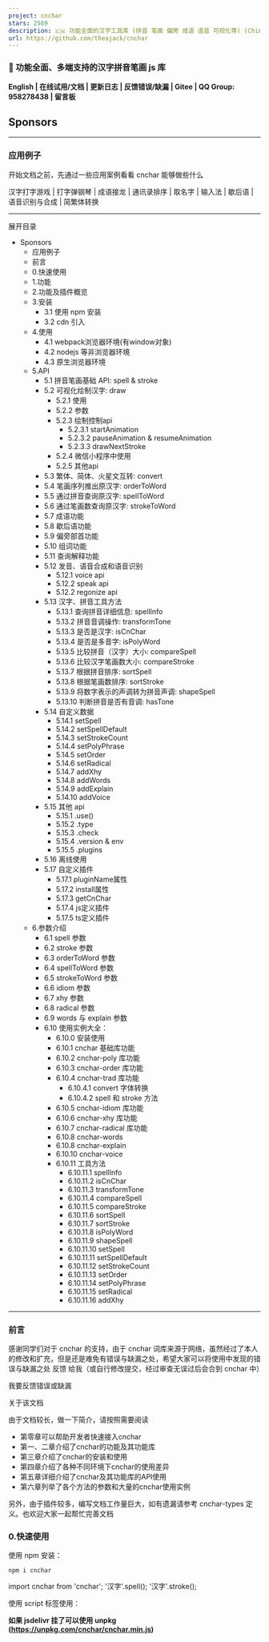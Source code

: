 ```yaml
---
project: cnchar
stars: 2569
description: 🇨🇳 功能全面的汉字工具库 (拼音 笔画 偏旁 成语 语音 可视化等) (Chinese character util)
url: https://github.com/theajack/cnchar
---
```


### 🚀 功能全面、多端支持的汉字拼音笔画 js 库

**English | 在线试用/文档 | 更新日志 | 反馈错误/缺漏 | Gitee | QQ Group: 958278438 | 留言板**

Sponsors
--------

* * *

### 应用例子

开始文档之前，先通过一些应用案例看看 cnchar 能够做些什么

汉字打字游戏 | 打字弹钢琴 | 成语接龙 | 通讯录排序 | 取名字 | 输入法 | 歇后语 | 语音识别与合成 | 简繁体转换

* * *

展开目录

-   Sponsors
    -   应用例子
    -   前言
    -   0.快速使用
    -   1.功能
    -   2.功能及插件概览
    -   3.安装
        -   3.1 使用 npm 安装
        -   3.2 cdn 引入
    -   4.使用
        -   4.1 webpack浏览器环境(有window对象)
        -   4.2 nodejs 等非浏览器环境
        -   4.3 原生浏览器环境
    -   5.API
        -   5.1 拼音笔画基础 API: spell & stroke
        -   5.2 可视化绘制汉字: draw
            -   5.2.1 使用
            -   5.2.2 参数
            -   5.2.3 绘制控制api
                -   5.2.3.1 startAnimation
                -   5.2.3.2 pauseAnimation & resumeAnimation
                -   5.2.3.3 drawNextStroke
            -   5.2.4 微信小程序中使用
            -   5.2.5 其他api
        -   5.3 繁体、简体、火星文互转: convert
        -   5.4 笔画序列推出原汉字: orderToWord
        -   5.5 通过拼音查询原汉字: spellToWord
        -   5.6 通过笔画数查询原汉字: strokeToWord
        -   5.7 成语功能
        -   5.8 歇后语功能
        -   5.9 偏旁部首功能
        -   5.10 组词功能
        -   5.11 查询解释功能
        -   5.12 发音、语音合成和语音识别
            -   5.12.1 voice api
            -   5.12.2 speak api
            -   5.12.2 regonize api
        -   5.13 汉字、拼音工具方法
            -   5.13.1 查询拼音详细信息: spellInfo
            -   5.13.2 拼音音调操作: transformTone
            -   5.13.3 是否是汉字: isCnChar
            -   5.13.4 是否是多音字: isPolyWord
            -   5.13.5 比较拼音（汉字）大小: compareSpell
            -   5.13.6 比较汉字笔画数大小: compareStroke
            -   5.13.7 根据拼音排序: sortSpell
            -   5.13.8 根据笔画数排序: sortStroke
            -   5.13.9 将数字表示的声调转为拼音声调: shapeSpell
            -   5.13.10 判断拼音是否有音调: hasTone
        -   5.14 自定义数据
            -   5.14.1 setSpell
            -   5.14.2 setSpellDefault
            -   5.14.3 setStrokeCount
            -   5.14.4 setPolyPhrase
            -   5.14.5 setOrder
            -   5.14.6 setRadical
            -   5.14.7 addXhy
            -   5.14.8 addWords
            -   5.14.9 addExplain
            -   5.14.10 addVoice
        -   5.15 其他 api
            -   5.15.1 .use()
            -   5.15.2 .type
            -   5.15.3 .check
            -   5.15.4 .version & env
            -   5.15.5 .plugins
        -   5.16 离线使用
        -   5.17 自定义插件
            -   5.17.1 pluginName属性
            -   5.17.2 install属性
            -   5.17.3 getCnChar
            -   5.17.4 js定义插件
            -   5.17.5 ts定义插件
    -   6.参数介绍
        -   6.1 spell 参数
        -   6.2 stroke 参数
        -   6.3 orderToWord 参数
        -   6.4 spellToWord 参数
        -   6.5 strokeToWord 参数
        -   6.6 idiom 参数
        -   6.7 xhy 参数
        -   6.8 radical 参数
        -   6.9 words 与 explain 参数
        -   6.10 使用实例大全：
            -   6.10.0 安装使用
            -   6.10.1 cnchar 基础库功能
            -   6.10.2 cnchar-poly 库功能
            -   6.10.3 cnchar-order 库功能
            -   6.10.4 cnchar-trad 库功能
                -   6.10.4.1 convert 字体转换
                -   6.10.4.2 spell 和 stroke 方法
            -   6.10.5 cnchar-idiom 库功能
            -   6.10.6 cnchar-xhy 库功能
            -   6.10.7 cnchar-radical 库功能
            -   6.10.8 cnchar-words
            -   6.10.8 cnchar-explain
            -   6.10.10 cnchar-voice
            -   6.10.11 工具方法
                -   6.10.11.1 spellInfo
                -   6.10.11.2 isCnChar
                -   6.10.11.3 transformTone
                -   6.10.11.4 compareSpell
                -   6.10.11.5 compareStroke
                -   6.10.11.6 sortSpell
                -   6.10.11.7 sortStroke
                -   6.10.11.8 isPolyWord
                -   6.10.11.9 shapeSpell
                -   6.10.11.10 setSpell
                -   6.10.11.11 setSpellDefault
                -   6.10.11.12 setStrokeCount
                -   6.10.11.13 setOrder
                -   6.10.11.14 setPolyPhrase
                -   6.10.11.15 setRadical
                -   6.10.11.16 addXhy

* * *

### 前言

感谢同学们对于 cnchar 的支持，由于 cnchar 词库来源于网络，虽然经过了本人的修改和扩充，但是还是难免有错误与缺漏之处，希望大家可以将使用中发现的错误与缺漏之处 反馈 给我（或自行修改提交，经过审查无误过后会合到 cnchar 中）

我要反馈错误或缺漏

关于该文档

由于文档较长，做一下简介，请按照需要阅读

-   第零章可以帮助开发者快速接入cnchar
-   第一、二章介绍了cnchar的功能及其功能库
-   第三章介绍了cnchar的安装和使用
-   第四章介绍了各种不同环境下cnchar的使用差异
-   第五章详细介绍了cnchar及其功能库的API使用
-   第六章列举了各个方法的参数和大量的cnchar使用实例

另外，由于插件较多，编写文档工作量巨大，如有遗漏请参考 cnchar-types 定义。也欢迎大家一起帮忙完善文档

### 0.快速使用

使用 npm 安装：

```
npm i cnchar
```

import cnchar from 'cnchar';
'汉字'.spell();
'汉字'.stroke();

使用 script 标签使用：

**如果 jsdelivr 挂了可以使用 unpkg (https://unpkg.com/cnchar/cnchar.min.js)**

<script src\="https://fastly.jsdelivr.net/npm/cnchar/cnchar.min.js"\></script\>
<script\>
    '汉字'.spell();
    '汉字'.stroke();
</script\>

更多详细使用示例 | 参数详细介绍

### 1.功能

1.  获取 **汉字拼音** ，支持首字母、大小写、数组分割、备选 **多音字** 等功能
2.  支持 **多音词**、**拼音音调**
3.  获取汉字 **笔画数** 、**笔画顺序** 、笔画详细名称
4.  支持可视化 **绘制汉字笔画** 、多种绘制模式可选
5.  支持 **语音合成** 和 **语音识别**
6.  支持 **汉字组词** 和 **汉字解释**
7.  支持 **简体字** 、 **繁体字** 、 **火星文** 互转
8.  支持 **查找** 某拼音的所有 **汉字** ，繁体字，多音字
9.  支持 **查找** 指定笔画数的所有 **汉字** ，繁体字
10.  支持 **根据笔画顺序查询** 汉字
11.  支持 **查询拼音的信息**，包含声母、韵母、音调、音调位置的等
12.  支持 **繁体字** 拼音、笔画数及以上所有功能，实现和简体字一样的功能
13.  支持 **成语** 查询功能，可以按照汉字、拼音（声调）、笔画数查询成语
14.  支持 **歇后语** 查询功能，支持模糊查询
15.  支持 **偏旁部首** 查询功能
16.  支持 **随机生成** 拼音、汉字、词语、成语、歇后语、中文名字
17.  支持 **汉字编码查询** 、 **汉字信息查询**
18.  支持 **拼音输入法**、**五笔输入法**、支持联想输入
19.  支持 **自定义插件**，独立简单的接入方式，完整使用cnchar所有功能
20.  支持 **自定义** 拼音笔画等数据，使用更灵活
21.  对于部分大词典，支持 **离线使用**、**自定义部署**
22.  提供汉字工具方法，方便开发者更便捷高效地 **操作拼音和汉字**
23.  **体积小**，min 版本仅 75 kb，zip 版本 50 kb (含有大量汉字拼音字典)
24.  **多端可用**，可用于 **浏览器、nodejs、小程序/小游戏、ReactNative/Weex/Uniapp/Electron、webpack**...，支持所有 js 能运行的环境
25.  **typescript**，主库及所有插件库均使用typescript开发
26.  丰富的配置，按功能拆分成插件，按需取用
27.  支持 **IE9**及以上版本

### 2.功能及插件概览

考虑到不同的需求，cnchar 的功能被拆分到以下多个插件库中，方便开发者按需取用：

名称

描述

功能

支持版本

node支持

小程序

cnchar

主 js 库，其他三个库依赖于这个库

含有简体字拼音、多音字、音调、笔画数等功能

\--

是

是

cnchar-poly

多音词库

含有识别多音词功能

\--

是

是

cnchar-order

笔画顺序库

含有识别笔画顺序、笔画名称、笔画形状等功能

\--

是

是

cnchar-trad

繁体字库

支持繁体、火星、简体互转，支持繁体拼音笔画多音字全功能

\--

是

是

cnchar-draw

绘制笔画库

支持可视化绘制汉字，该库可脱离cnchar使用，该库仅在浏览器环境下可用

2.1+

否

部分

cnchar-idiom

成语库

支持成语查询等功能

2.2+

是

是

cnchar-xhy

歇后语库

支持歇后语查询等功能

2.2+

是

是

cnchar-radical

偏旁部首库

支持查询汉字偏旁部首

2.2.5+

是

是

cnchar-words

汉字组词库

支持根据单个或多个汉字查询词组

3.1.0+

是

是

cnchar-explain

汉字解释库

支持查询汉字含义

3.1.0+

是

是

cnchar-voice

语音识别和语音合成

支持对中文进行发音与合成

3.1.0+

否

部分

cnchar-data

离线词典库

用以支持部分插件库的离线使用及自定义部署

3.1.0+

是

是

cnchar-random

随机库

随机生成拼音、汉字、词语、成语、歇后语

3.2.0+

是

是

cnchar-input

输入法支持

支持拼音和五笔输入法结果

3.2.0+

是

是

cnchar-code

汉字编码库

汉字编码查询

3.2.0+

是

是

cnchar-info

汉字信息查询

用于查询汉字信息

3.2.0+

是

是

cnchar-name

中文名信息

用于随机生成名字等功能

3.2.0+

是

是

以下插件库文档不在本readme中维护，请参考以下地址 或前往 在线文档：

1.  cnchar-random
2.  cnchar-input
3.  cnchar-code
4.  cnchar-info
5.  cnchar-name

### 3.安装

#### 3.1 使用 npm 安装

安装基础库：

```
npm i cnchar
```

安装附加功能库：

```
npm i cnchar-poly cnchar-order cnchar-trad cnchar-draw cnchar-idiom cnchar-xhy cnchar-radical cnchar-words cnchar-explain cnchar-voice cnchar-random cnchar-code cnchar-input cnchar-info cnchar-name
```

当然您也可以按需安装其中的几个，插件库也都可以脱离cnchar独立安装使用，不过部分仓库功能强依赖于cnchar， 如 cnchar-poly cnchar-order cnchar-trad

或者您可以通过安装`cnchar-all`来使用完整功能，这个库引用了上面的所有插件库

```
npm i cnchar-all
```

#### 3.2 cdn 引入

**如果 jsdelivr 挂了可以使用 unpkg (https://unpkg.com/cnchar/cnchar.min.js)**

<script src\="https://fastly.jsdelivr.net/npm/cnchar/cnchar.min.js"\></script\>
<script src\="https://fastly.jsdelivr.net/npm/cnchar-poly/cnchar.poly.min.js"\></script\>
<script src\="https://fastly.jsdelivr.net/npm/cnchar-order/cnchar.order.min.js"\></script\>
<script src\="https://fastly.jsdelivr.net/npm/cnchar-trad/cnchar.trad.min.js"\></script\>
<script src\="https://fastly.jsdelivr.net/npm/cnchar-draw/cnchar.draw.min.js"\></script\>
<script src\="https://fastly.jsdelivr.net/npm/cnchar-idiom/cnchar.idiom.min.js"\></script\>
<script src\="https://fastly.jsdelivr.net/npm/cnchar-xhy/cnchar.xhy.min.js"\></script\>
<script src\="https://fastly.jsdelivr.net/npm/cnchar-radical/cnchar.radical.min.js"\></script\>
<script src\="https://fastly.jsdelivr.net/npm/cnchar-words/cnchar.words.min.js"\></script\>
<script src\="https://fastly.jsdelivr.net/npm/cnchar-explain/cnchar.explain.min.js"\></script\>
<script src\="https://fastly.jsdelivr.net/npm/cnchar-voice/cnchar.voice.min.js"\></script\>
<script src\="https://fastly.jsdelivr.net/npm/cnchar-random/cnchar.random.min.js"\></script\>
<script src\="https://fastly.jsdelivr.net/npm/cnchar-code/cnchar.code.min.js"\></script\>
<script src\="https://fastly.jsdelivr.net/npm/cnchar-input/cnchar.input.min.js"\></script\>
<script src\="https://fastly.jsdelivr.net/npm/cnchar-info/cnchar.info.min.js"\></script\>
<script src\="https://fastly.jsdelivr.net/npm/cnchar-name/cnchar.name.min.js"\></script\>

或使用以下cdn，包含了以上所有插件库

<script src\="https://fastly.jsdelivr.net/npm/cnchar-all/cnchar.all.min.js"\></script\>

### 4.使用

#### 4.1 webpack浏览器环境(有window对象)

npm 安装好几个库之后：

// 请保证最先引入 cnchar 基础库，其他几个库顺序无所谓
import cnchar from 'cnchar';
import 'cnchar-poly';
// ... 其他插件请参考第二章 2. 功能及插件概览
// 插件请按需取用

console.log('汉字'.spell()); // prototype 方式调用
console.log(cnchar.spell('汉字')); // cnchar api 调用

浏览器环境下会在 `window` 对象上定义 `cnchar` 对象

#### 4.2 nodejs 等非浏览器环境

非浏览器环境下需要使用 `cnchar.use()` 方法加载功能库：

// 请保证最先引入 cnchar 基础库，其他几个库顺序无所谓
var cnchar \= require('cnchar');
var poly \= require('cnchar-poly');
// ... 其他插件请参考第二章 2. 功能及插件概览
// 插件请按需取用
// 注：cnchar-draw，cnchar-voice 在非浏览器环境下不可使用
cnchar.use(poly);

console.log('汉字'.spell()); // prototype 方式调用
console.log(cnchar.spell('汉字')); // cnchar api 调用

其他使用方式与浏览器环境一致

#### 4.3 原生浏览器环境

原生浏览器环境就需要使用 script 标签引入 js 文件：

<script src\="https://fastly.jsdelivr.net/npm/cnchar/cnchar.min.js"\></script\>
<script src\="https://fastly.jsdelivr.net/npm/cnchar-poly/cnchar.poly.min.js"\></script\>
<!--... 其他插件请参考第二章 2. 功能及插件概览-->
<script\>
    console.log('汉字'.spell()); // prototype 方式调用
    console.log(cnchar.spell('汉字')); // cnchar api 调用
</script\>

### 5.API

类型声明：cnchar-types

注：该章节仅介绍API用法，更多使用实例请参考第六章

#### 5.1 拼音笔画基础 API: spell & stroke

为了尽可能使 api 使用简单，该库设计了两个主要的非常简洁的 api，并保证调用方式一致：

// 获取汉字的拼音、多音词、音调等都集成在以下方法上
cnchar.spell(string\[,...args\]);
// 或
string.spell(\[...args\])

// 获取汉字的笔画、笔画顺序等都集成在以下方法上
cnchar.stroke(string\[,...args\]);
// 或
string.stroke(\[...args\])

该 api 设计一致，`string` 表示要处理的汉字字符串

关键在于可选参数的配置，参数配置将在第六章单独介绍

#### 5.2 可视化绘制汉字: draw

类型声明：cnchar.draw.d.ts

`cnchar-draw` 库用于支持在浏览器环境下可视化绘制汉字，所以该库仅在浏览器环境下可用。绘制模式有 normal,animation,stroke,test 四种模式可选。

##### 5.2.1 使用

使用方式如下：

cnchar.draw('你好', options); // options 为可选参数， 在5.2.2 种会详细介绍

运行结果如下：

该库支持脱离cnchar 独立使用

import draw from 'cnchar-draw';
draw('你好')

使用cdn引用时，会在window对向上暴露 `CncharDraw` 对象

##### 5.2.2 参数

draw 的参数比较繁多，首先需要理解的是，draw 分为四种绘制模式：

1.  normal: 常规绘制
2.  animation: 带有绘制动画，支持连续绘制、同时绘制、循环绘制
3.  stroke: 按汉字笔顺单步绘制
4.  test: 测试模式，用户可以在容器内绘制汉字，cnchar-draw会检测是否绘制正确

以下是 options 的所有可选参数及描述，使用详情请参考在线文档：

declare interface DrawOption {
    el?: string | HTMLElement; // 绘制的容器，支持选择器或dom，若是不填，会在body后append一个dom作为容器
    type?: DrawType; // 绘制模式，默认为normal
    clear?: boolean; // 绘制前是否清空容器 默认为true
    style?: { // 样式类
        backgroundColor?: string, // 默认为#fff
        showOutline?: boolean;//: true,
        showCharacter?: boolean;//: true,
        currentColor?: string;//: '#b44', // 仅在stroke模式下有效
        length?: number;//: 60,
        padding?: number;//: 5, // 数值, 默认 20。 画布的汉字和边缘之间的填充
        outlineColor?: string;//: '#ddd', // 十六进制字符, 默认 '#DDD'。
        strokeColor?: string;//: '#555', // 十六进制字符, 默认 '#555'。绘制每个笔划的颜色。
        radicalColor?: string;//: null, // 十六进制字符, 默认 null。 如果存在偏旁部首数据，则在笔划中绘制偏旁部首的颜色。 如果没有设置，激光将绘制与其他笔划相同的颜色。
        strokeFadeDuration?: number; //400
    },
    line?: { // 背景线条类
        lineStraight?: boolean;// : true,
        lineCross?: boolean;// : true,
        lineWidth?: number;// : 1,
        lineColor?: string;// : '#ddd',
        lineDash?: boolean;// : true,
        border?: boolean;// : true,
        borderWidth?: number;// : 1,
        borderColor?: string;// : '#ccc',
        borderDash?: boolean;// : false,
    },
    animation?: {
        strokeAnimationSpeed?: number;// : 1, // 数值, 默认 1。 绘制每个笔划的速度必须大于0。增加此数字可以更快地绘制笔划，减少绘制笔划的速度更慢。
        delayBetweenStrokes?: number;// : 1000, // 数值, 默认 1000。 动画进行中每个笔画之间的间隔时间（以毫秒为单位）。
        delayBetweenLoops?: number;// : 200, // 数值, 默认 2000。 循环动画时每个动画循环之间的时间（以毫秒为单位）。
        autoAnimate?: boolean;// : true,
        animateComplete?: Function;// : () => {},
        stepByStep?: boolean;// : true,
        loopAnimate?: boolean;// : false,
    },
    test?: {
        strokeHighlightSpeed?: number;// : 20, // 数值, 默认 20。 在测验中给出提示时突出显示每个笔划的速度必须大于0。增加此数字以突出显示更快，减少以突出显示更慢。
        highlightColor?: number;// : '#aaf', // 十六进制字符, 默认 '#AAF'。 用于在测验中突出显示的颜色。
        drawingColor?: number;// : '#333', // 十六进制字符, 默认 '#333'。 测验期间绘制的线条颜色。
        drawingWidth?: number;// : 4, // 数值, 默认 4。 进行测验时绘制的线条宽度。
        showHintAfterMisses?: number;// : 3, // 整数, 默认 3 中风高亮提示之前的未命中数被给予用户。 设置为 false 以禁用。 创建测验时也可以设置此项。
        highlightOnComplete?: number;// : true, // 布尔值, 默认 true。 控制当用户完成绘制整个字符时，测验是否会短暂突出显示字符。 创建测验时也可以设置此项。
        highlightCompleteColor?: number;// : null, // 十六进制字符, 默认 null。 在测验中突出显示字符时使用的颜色。 如果未设置，则将使用highlightColor。 仅当highlightOnComplete为true时才相关。
        onTestStatus?(args: TestStatus):void;// : null, // ({index, status, data})=>{}
    }
};

##### 5.2.3 绘制控制api

cnchar.draw 方法会返回一个 writer 对象

declare interface IWriter {
    option: IDrawOption;
    el: HTMLElement;
    type: TDrawType;
    text: Array<string\>;
    writers: Array<HanziWriter\>;
    startAnimation(): boolean;
    pauseAnimation(): void;
    resumeAnimation(): void;
    drawNextStroke(onComplete?: ()\=>void): boolean;
}

当 `drawType = animation` 时，以下几个api可以用户控制动画

绘制模式分为`连续绘制` 和 `单笔画绘制`，默认为连续绘制模式

单笔划绘制模式需要 `option.animation.autoAnimate = false` 且调用 `drawNextStroke` 方法

###### 5.2.3.1 startAnimation

当 `option.animation.autoAnimate = false` 时，调用该api可以开始绘制，且开启`动连续绘制模式`

const writer \= cnchar.draw('你好', {
    type: cnchar.draw.TYPE.ANIMATION,
    animation: {
        autoAnimate: false,
    }
});

writer.startAnimation();

###### 5.2.3.2 pauseAnimation & resumeAnimation

当处于 `连续绘制模式` 时，调用这两个api可以暂停绘制和恢复绘制

const writer \= cnchar.draw('你好', {
    type: cnchar.draw.TYPE.ANIMATION
});

writer.pauseAnimation();
writer.resumeAnimation();

###### 5.2.3.3 drawNextStroke

该 api 用于开启 **单笔绘制模式**

首先需要使用参数 `option.animation.autoAnimate = false`

const writer \= cnchar.draw('你好', {
    type: cnchar.draw.TYPE.ANIMATION,
    animation: {
        autoAnimate: false,
    }
});

writer.drawNextStroke(()\=>{
    // 当前笔画绘制完成的回调
});

##### 5.2.4 微信小程序中使用

该库由 HanziWriter 驱动，目前仅支持在web环境下使用，如需微信小程序使用请参考 hanzi-writer-miniprogram

##### 5.2.5 其他api

1.  绘制汉字绘制库中不存在的回调

cnchar.draw.onWordNotFound(word\=>{
    console.log(word);
});

#### 5.3 繁体、简体、火星文互转: convert

当引入 `cnchar-trad` 之后，cnchar 就具备了繁体、简体、火星文互转功能，使用 `cnchar.convert` 对象上的方法，你就可以使用这个功能

自从 v2.0.4 以后，cnchar 保留以下方法可供使用：

cnchar.convert.simpleToTrad(string); // 简体 => 繁体
cnchar.convert.simpleToSpark(string); // 简体 => 火星文
cnchar.convert.tradToSimple(string); // 繁体 => 简体
cnchar.convert.tradToSpark(string); // 繁体 => 火星文
cnchar.convert.sparkToSimple(string); // 火星文 => 简体
cnchar.convert.sparkToTrad(string); // 火星文 => 繁体

string.convertSimpleToTrad();
string.convertSimpleToSpark();
string.convertTradToSimple();
string.convertTradToSpark();
string.convertSparkToSimple();
string.convertSparkToTrad();

#### 5.4 笔画序列推出原汉字: orderToWord

当引入 `cnchar-order` 功能库(版本 2.0.2 及以上)之后，cnchar 就支持了根据笔画名称序列推出原汉字的功能，使用方式如下：

cnchar.orderToWord(orderNames\[,...args\]);

`orderNames` 是笔画名称序列

`args` 是参数列表，可选值有 `['match','matchorder','contain','start','array','simple']`, 使用 `cnchar.type.orderToWord` 可以查看可选值。 参数详细使用方法请参见第六章 orderToWord 参数

`orderNames` 可以是空格分隔的笔画名称字符串或笔画名称数组，可用的笔画名称可以通过以下 api 查看

var dict \= cnchar.orderToWord.orders; // dict 是一个包含所有笔画数的详细信息的json数据

笔画详细信息的如下，orderNames 只需要传入笔画名称即可，也就是下面 json 数据的 key 值

{
    卧钩: {shape: "㇃", letter: "y", sameLetterTo: "斜钩"}
    弯钩: {shape: "㇁", letter: "t"}
    捺: {shape: "㇏", letter: "l"}
    提: {shape: "㇀", letter: "i"}
    撇: {shape: "丿", letter: "s"}
    撇折: {shape: "𠃋", letter: "n"}
    撇点: {shape: "𡿨", letter: "m"}
    斜钩: {shape: "㇂", letter: "y", sameLetterTo: "卧钩"}
    横: {shape: "一", letter: "j"}
    横折: {shape: "𠃍", letter: "c"}
    横折弯: {shape: "㇍", letter: "v", sameLetterTo: "横折折"}
    横折折: {shape: "㇅", letter: "v", sameLetterTo: "横折弯"}
    横折折折: {shape: "㇎", letter: "q"}
    横折折折钩: {shape: "𠄎", letter: "w", sameLetterTo: "横撇弯钩"}
    横折折撇: {shape: "㇋", letter: "a"}
    横折提: {shape: "㇊", letter: "p"}
    横折钩: {shape: "𠃌", letter: "r"}
    横撇: {shape: "㇇", letter: "e", sameLetterTo: "横钩"}
    横撇弯钩: {shape: "㇌", letter: "w", sameLetterTo: "横折折折钩"}
    横斜钩: {shape: "⺄", letter: "o"}
    横钩: {shape: "乛", letter: "e", sameLetterTo: "横撇"}
    点: {shape: "丶", letter: "k"}
    点2: {shape: "㇀", letter: "d"}
    竖: {shape: "丨", letter: "f"}
    竖弯: {shape: "㇄", letter: "b"}
    竖弯钩: {shape: "乚", letter: "u"}
    竖折折: {shape: "𠃑", letter: "x", sameLetterTo: "竖折撇"}
    竖折折钩: {shape: "㇉", letter: "z"}
    竖折撇: {shape: "ㄣ", letter: "x", sameLetterTo: "竖折折"}
    竖提: {shape: "𠄌", letter: "h"}
    竖钩: {shape: "亅", letter: "g"}
}

展开笔画详情

名称

定义

形状

横折折撇

`a`

㇋

竖弯

`b`

㇄

横折

`c`

𠃍

点2

`d`

㇀

横斜钩

`o`

⺄

横

`j`

一

捺

`l`

㇏

横折钩

`r`

𠃌

竖

`f`

丨

竖钩

`g`

亅

点

`k`

丶

撇

`s`

丿

撇折

`n`

𠃋

竖折撇/竖折折

`x`

ㄣ

横折折折钩/横撇弯钩

`w`

𠄎

竖折折钩

`z`

㇉

提

`i`

㇀

弯钩

`t`

㇁

斜钩/卧钩

`y`

㇂

横折折/横折弯

`v`

㇅

横撇/横钩

`e`

㇇

横折提

`p`

㇊

横折折折

`q`

㇎

竖提

`h`

𠄌

撇点

`m`

𡿨

竖弯钩

`u`

乚

注：其中以下五对笔画没有进行区分，使用的是同样的字母表示： **卧钩 = 斜钩**、**横折弯 = 横折折**、**横折折折钩 = 横撇弯钩**、**横撇 = 横钩**、**竖折折 = 竖折撇**

以下是一个例子：

cnchar.orderToWord(\['横', '撇', '捺'\]);
// 等价于 
cnchar.orderToWord('横 撇 捺');
// 返回 "丈大"
cnchar.orderToWord(\['横', '撇', '捺'\], 'array');
// 返回 \["丈","大"\]
cnchar.orderToWord(\['横', '撇', '捺'\], 'start');
// 返回 "丈大太\*夯夸夺夼奁奄奈奋奔态奎耷套奢瓠鹩奪奮遼"
cnchar.orderToWord(\['横', '撇', '捺'\], 'start', 'simple');
// 返回 "丈大太\*夯夸夺夼奁奄奈奋奔态奎耷套奢瓠鹩"

如果输入的笔画不在 `cnchar.orderToWord.orders` 内，则该方法会打印一个错误提示哪些笔画有误，并返回一个空数组。

#### 5.5 通过拼音查询原汉字: spellToWord

`spellToWord` 方法用于根据拼音查询符合要求的汉字，用法如下：

cnchar.spellToWord(spell\[,...args\]);

例子：

cnchar.spellToWord('shàng'); // 返回 '上尚绱鞝'
cnchar.spellToWord('shàng', 'alltone'); // 返回 '上伤汤尚垧殇晌商绱觞赏墒熵裳傷湯殤鞝觴賞'
cnchar.spellToWord('shang4', 'alltone', 'trad'); // 返回 '傷湯殤鞝觴賞'
cnchar.spellToWord('lv2', 'simple'); // 返回 '驴闾榈'

注：

spell 表示拼音，可以使用音调字母或音调数标方式： 例：`shàng 等价于 shang4`

ü 可以使用 v 表示，例：`lü 等价于 lv`

#### 5.6 通过笔画数查询原汉字: strokeToWord

`strokeToWord` 方法用于根据笔画数查询符合要求的汉字，用法如下：

cnchar.strokeToWord(strokeCount\[,...args\]);

例子：

cnchar.strokeToWord(25); // 返回 '鬣馕囔戆攮纛饞躥顱籮蠻廳灣鑲鑰'
cnchar.strokeToWord(25, 'simple'); // 返回 '鬣馕囔戆攮纛'
cnchar.strokeToWord(1, 'array'); // 返回 \['一', '乙'\]

#### 5.7 成语功能

cnchar在2.2.0加入了成语功能，启用该功能需要安装 `cnchar-idiom` 功能库，该库可以独立于cnchar主库运行

使用方式如下：

cnchar.idiom(text: string | number | Array<string|number\>):Array<string\>;

看一个具体例子

// 根据汉字查询成语，末尾的空格可以省略
cnchar.idiom(\['五', '', '十', ''\]); // \['五风十雨', '五光十色'\]
// 根据笔画数查询成语，0表示匹配任意笔画，末尾的0可以省略
cnchar.idiom(\[4, 6, 2, 0\]); // \["不当人子", ... \]
// 根据拼音查询成语
cnchar.idiom('shang'); // \["伤风败化", "伤风败俗", ...\]
// 带音调
cnchar.idiom('shang4'); // \["上兵伐谋", "上不着天，下不着地", ... \]

使用cdn引用时，会在window对向上暴露 `CncharIdiom` 对象

#### 5.8 歇后语功能

cnchar在2.2.0加入了歇后语功能，启用该功能需要安装 `cnchar-xhy` 功能库，该库可以独立于cnchar主库运行

使用方式如下：

cnchar.xhy(text:string, ...xhyArgs: Array<xhyArg\>):Array<string\>;

看一个具体例子

// 精确查询
cnchar.xhy('大水冲了龙王庙'); // \['大水冲了龙王庙-自家人不识自家人', '大水冲了龙王庙-一家人不认一家人'\],
// 模糊查询
cnchar.xhy('大水', 'fuzzy'); // \['江河里长大水-泥沙俱下', '江河发大水-后浪推前浪', ... \]
// 只返回答案结果
cnchar.xhy('大水', 'fuzzy', 'answer');  // \['泥沙俱下', '后浪推前浪', ... \]
// 根据歇后语后一句查询
cnchar.xhy('上晃下摇', 'fuzzy', 'answer', 'second'); // \['醉汉过铁索桥', '扶着醉汉过破桥'\]

使用cdn引用时，会在window对向上暴露 `CncharXHY` 对象

#### 5.9 偏旁部首功能

cnchar在 2.2.5 加入了偏旁部首功能，启用该功能需要安装 `cnchar-radical` 功能库，该库可以独立于cnchar主库运行

且于 3.2.0 版本进行了升级，支持了查询汉字结构和偏旁笔画数

感谢 `kewell-tsao` 提供的 pr

使用方式如下：

cnchar.radical(text:string | Array<string\>): Array<{
    radical: string;
    struct: TStruct;
    radicalCount: number;
}\>

使用cdn引用时，会在window对向上暴露 `CncharRadical` 对象

#### 5.10 组词功能

cnchar 在 3.1.0 加入了组词功能，需要安装 `cnchar-words`, 具体使用如下

args 传入 trad 可以查询繁体字，但是依赖于安装了 cnchar-trad

cnchar.words(words: string, ...args: string\[\]): string\[\];

看一个具体例子

cnchar.words('你');
cnchar.words.addWords('你们好'); // 添加一个词组

具体参数请参考 words.d.ts

#### 5.11 查询解释功能

cnchar 在 3.1.0 加入了查询解释功能，需要安装 `cnchar-explain`, 具体使用如下

args 传入 trad 可以查询繁体字，但是依赖于安装了 cnchar-trad

cnchar.explain(words: string, ...args: string\[\]): string\[\];

看一个具体例子

cnchar.explain('你好');
cnchar.explain.addExplain('你好', '打招呼'); // 添加解释
cnchar.explain.addExplain({
    '你好': '打招呼'
});

具体参数请参考 explain.d.ts

#### 5.12 发音、语音合成和语音识别

cnchar 在 3.1.0 加入了发音、语音合成和语音识别功能, 需要安装 `cnchar-voice`,

##### 5.12.1 voice api

voice api用于发音单个和多个汉字发音，对于句子发音连续效果不佳，但是兼容性好，支持小程序使用

cnchar.voice(words: string, options: IVoiceOptions): IVoicePlayer;

具体参数请参考 voice.d.ts

##### 5.12.2 speak api

voice.speak 用于汉字语音合成，是借助于浏览器的 speechSynthesis api，兼容性不佳但是体验较好

该api需要在用户点击等事件后调用才会生效，且仅在https 或 localhost 中起作用

cnchar.voice.speak(text: string, options?: ISpeakOptions): SpeechSynthesisUtterance;

具体参数请参考 voice.d.ts

##### 5.12.2 regonize api

voice.regonize 用于汉字语音识别，是借助于浏览器的 SpeechRecognition api，兼容性不佳但是体验较好

该api需要在用户点击等事件后调用才会生效，且仅在https 或 localhost 中起作用

cnchar.voice.regonize(options?: IRecognizeOptions): any;

具体参数请参考 voice.d.ts

#### 5.13 汉字、拼音工具方法

cnchar 将库内部使用的一些操作拼音和汉字的方法整理暴露出来，方便开发者便捷高效的操作拼音和汉字

##### 5.13.1 查询拼音详细信息: spellInfo

`spellInfo` 方法用于查询拼音的详细信息，用法如下：

cnchar.spellInfo(spell);

例子：

cnchar.spellInfo('Shàng');
/\*
// 返回值与含义如下
{
    spell: 'shang', // 无音调拼音 
    initial: 'sh', // 声母
    final: 'ang', // 韵母
    tone: 4, // 音调
    index: 3 // 音调位置
},
\*/

除此之外，`spellInfo` 上含有 `initials` 和 `tones` 两个属性，分别表示，所有可用的声母和音调：

cnchar.spellInfo.initials;
// \['b', 'p', 'm', 'f', 'd', 't', 'n', 'l', 'g', 'k', 'h', 'j', 'q', 'x', 'zh', 'ch', 'sh', 'r', 'z', 'c', 's', 'y', 'w'\]
cnchar.spellInfo.tones;
// \['ā', 'á', 'ǎ', 'à', 'ō', 'ó', 'ǒ', 'ò', 'ē', 'é', 'ě', 'è', 'ī', 'í', 'ǐ', 'ì', 'ū', 'ú', 'ǔ', 'ù', 'ǖ', 'ǘ', 'ǚ', 'ǜ', '\*', 'ń', 'ň', 'ǹ'\]
// n 的一声使用 \* 代替

##### 5.13.2 拼音音调操作: transformTone

`transformTone` 方法用于将有音调拼音转换为无音调拼音，且可以获取音调位置和声调

使用方式如下：

cnchar.transformTone(spell: string, tone?: boolean, type?: 'low' | 'up');
/\* 返回值
{
    spell: string; // 转换后的拼音
    tone: toneType; // 声调
    index: number; // 音调位置
    isTrans: boolean; // 是否是经过转换的比如 lv2 -> lǘ
}
\*/

tone 为可选参数，表示返回值spell是否需要带上声调，默认为 false

type 为可选参数，表示返回值spell设置大小写，默认为 'low'

transformTone spell参数 支持使用 v 代替 ü，支持使用末尾带数字表示声调，比如 `lv 等价于 lü` `shang4 等价于 shàng`

##### 5.13.3 是否是汉字: isCnChar

`isCnChar` 方法用于判断字符串是否全部是汉字

cnchar.isCnChar(word: string): boolean;

##### 5.13.4 是否是多音字: isPolyWord

`isPolyWord` 方法用于判断一个字符是否是汉字

cnchar.isPolyWord(word: string): boolean;

##### 5.13.5 比较拼音（汉字）大小: compareSpell

`compareSpell` 方法用于按照拼音比较拼音或汉字的大小，可用于通讯录姓名拼音排序等场景

该方法支持按照拼音和声调比较，如需排序可以参考 `sortSpell` 方法

cnchar.compareSpell(spell1: string, spell2: string, tone?: boolean);

tone参数表示是否需要按照音调比较，默认为false

该方法返回一个字符串，'more', 'less', 'even' 分别表示 spell1 大于、小于、等于 spell2

例

cnchar.compareSpell('ao', 'ai') // 返回 'more' 因为 o 排在 i 之后
cnchar.compareSpell('奥', 'ai') // 返回 'more'

##### 5.13.6 比较汉字笔画数大小: compareStroke

`compareStroke` 方法用于按照笔画数比较汉字大小，可用于按照姓名首个汉字笔画排序等场景，排序可以参考 `sortStroke` 方法

cnchar.compareStroke(stroke1: string, stroke2: string);

该方法支持输入汉字或数字，汉字可以输入多个

该方法返回一个字符串，'more', 'less', 'even' 分别表示 stroke1 大于、小于、等于 stroke2

例子：

cnchar.compareStroke('你', '好') // 返回 'more'
cnchar.compareStroke(20, '好') // 返回 'more'
cnchar.compareStroke('一个', '好') // 返回 'less'

##### 5.13.7 根据拼音排序: sortSpell

`sortSpell` 方法用于按照拼音排序汉字或拼音，支持输入数组或字符串，支持按照声调排序、支持倒序

cnchar.sortSpell(spells:Array<string\> | string, ...args?: Array<'tone'|'desc'\>): Array<string\> | string;

spells参数可以是数组或字符串

当为数组时，数组元素可以时汉字或拼音，返回的是数组

当为字符串时，字符串必须全部是汉字，返回的是字符串

该方法可选参数有两个，'tone' 表示按照音调排序，'desc' 表示倒序，默认不区分声调且升序。请看一些例子

cnchar.sortSpell(\['你', '好', '吗'\]) // \['好', '吗', '你'\]
cnchar.sortSpell('你好吗') // '好吗你'
cnchar.sortSpell('拼品频爱', 'tone', 'desc') // '品频拼爱'

##### 5.13.8 根据笔画数排序: sortStroke

`sortStroke` 方法用于按照笔画数排序汉字

cnchar.sortStroke(strokes:Array<string|number\> | string, desc?: 'desc'): Array<string\> | string;

strokes参数可以是数组或字符串

当为数组时，数组元素可以时汉字或数字，返回的是数组

当为字符串时，字符串必须全部是汉字，返回的是字符串

该方法有一个可选参数，'desc' 表示倒序，默认升序。请看一些例子

cnchar.sortStroke(\['一', '三', '二'\]) // \['一', '二', '三'\]
cnchar.sortStroke(\['一', '三', 2\]) // \['一', 2, '三'\],
cnchar.sortStroke('一三二', 'desc') // '三二一'

##### 5.13.9 将数字表示的声调转为拼音声调: shapeSpell

`shapeSpell` 将数字表示的声调转为拼音声调

如 `lv2` 会被转换成 `lǘ`，`ta1` 会被转换成 `tā`， 方便用户输入

reverse 参数表示开启反向转换 `lǘ` => `lv2`

cnchar.shapeSpell(spell: string, reverse?: boolean): string;

##### 5.13.10 判断拼音是否有音调: hasTone

cnchar.hasTone(spell: string): boolean;

#### 5.14 自定义数据

由于 cnchar 数据来源于网络，虽然经过了大量修改，但是还是难免会有错漏

所以 cnchar 提供了修改默认数据的api，方便开发者修改与添加数据

##### 5.14.1 setSpell

设置拼音数据

cnchar.setSpell(word: string, spell: string): void;
cnchar.setSpell(json: {\[key: string\]: string}): void;

##### 5.14.2 setSpellDefault

设置多音字的默认读音

cnchar.setSpellDefault(word: string, spell: string): void;
cnchar.setSpellDefault(json: {\[key: string\]: string}): void;

##### 5.14.3 setStrokeCount

设置汉字笔画数

cnchar.setStrokeCount(word: string, count: number): void;
cnchar.setStrokeCount(json: {\[key: string\]: number}): void;

##### 5.14.4 setPolyPhrase

设置多音词的读音， 依赖 `cnchar-poly` 库

cnchar.setPolyPhrase(word: string, spell: string): void;
cnchar.setPolyPhrase(json: {\[key: string\]: string}): void;

##### 5.14.5 setOrder

设置汉字笔顺， 依赖 `cnchar-order` 库

添加的笔顺必须是字母，详情对应关系参见 stroke-table

cnchar.setOrder(word: string, order: string): void;
cnchar.setOrder(json: {\[key: string\]: string}): void;

##### 5.14.6 setRadical

设置汉字偏旁部首， 依赖 `cnchar-radical` 库

cnchar.radical.setRadical(word: string, radical: IRadicalResult): void;
cnchar.radical.setRadical(json: {\[key: string\]: IRadicalResult}): void;

##### 5.14.7 addXhy

添加歇后语， 依赖 `cnchar-xhy` 库

cnchar.xhy.addXhy(args: Array<Array<string\> | string\>): void;
cnchar.xhy.addXhy(xhyHead: string, xhyTail: string): void;

##### 5.14.8 addWords

添加词组， 依赖 `cnchar-words` 库

cnchar.words.addWords(words: string | string\[\]): void;

##### 5.14.9 addExplain

添加解释， 依赖 `cnchar-explain` 库

cnchar.explain.addExplain(json: Json<string\>): void;
cnchar.explain.addExplain(words: string, explain: string): void;

##### 5.14.10 addVoice

添加发音， 依赖 `cnchar-voice` 库

cnchar.voice.addVoice(json: Json<string\>): void;
cnchar.voice.addVoice(words: string, url: string): void;

其他自定义数据api

#### 5.15 其他 api

##### 5.15.1 .use()

这个 api 的功能是显式启用 其他插件库

cnchar.use(...libs);

这个启用在非浏览器环境（比如 nodejs 等）中是必须的，使用如下：

// 请保证最先引入 cnchar 基础库，其他插件库顺序无所谓
var cnchar \= require('cnchar');
var xxx \= require('cnchar-xxx');
cnchar.use(xxx);

在浏览器环境中则无需调用：

// 请保证最先引入 cnchar 基础库，其他几个库顺序无所谓
import cnchar from 'cnchar';
import 'cnchar-xxx';

##### 5.15.2 .type

type 对象用户获取当前可用的 `spell` 、 `stroke` 、 `orderToWord` 、`spellToWord`、`strokeToWord`、`idiom`、 `xhy`、`radical`, `words`, `explain` 参数类型：

var spellArg \= cnchar.type.spell;
var strokeArg \= cnchar.type.stroke;
var orderToWordArg \= cnchar.type.orderToWord;
var spellToWordArg \= cnchar.type.spellToWord;
var strokeToWordArg \= cnchar.type.strokeToWord;
var xhyArg \= cnchar.type.xhy;
var radicalArg \= cnchar.type.radical;
var wordsArg \= cnchar.type.words;
var explainArg \= cnchar.type.explain;

spellArg 最多可用值： `['array', 'low', 'up', 'first', 'poly', 'tone', 'simple', 'flat']`

strokeArg 最多可用值：`['letter', 'shape', 'count', 'name', 'detail', 'array', 'order', 'simple']`

orderToWordArg 最多可用值： `['match','matchorder','contain','start','array','simple']`

spellToWordArg 最多可用值： `['simple','trad','poly','alltone','array']`

strokeToWordArg 最多可用值： `['simple','trad','array']`

xhyArg 最多可用值： `['fuzzy','answer','second']`

radicalArg 最多可用值： `['array', 'trad']`

wordsArg 最多可用值： `['trad']`

explainArg 最多可用值： `['trad']`

以上值皆为 json

具体用法第六章讲到

##### 5.15.3 .check

该值是一个 布尔类型，用于控制是否开启参数校验，默认值为 true

参数校验能够对 `spell` 和 `stroke` 传入的参数进行检查，在控制台显示 `无效·`，`忽略`和`冗余`的参数

cnchar.check \= false; // 关闭参数校验

##### 5.15.4 .version & env

获取当前版本：

var version \= cnchar.version;
var env \= cnchar.env;

##### 5.15.5 .plugins

当前使用的功能库列表

var plugins \= cnchar.plugins; // array 类型

可以使用 hasPlugin api 来判断是否引入了某插件

cnchar.hasPlugin('draw')

#### 5.16 离线使用

cnchar-voice, cnchar-draw, cnchar-explain 由于使用了大量的在线词典和资源

所以没有跟随npm包一起下载到本地，而是使用cdn方式动态加载

cnchar 在 3.1.0 版本新增了 cnchar-data 用于帮助用于单独下载数据仓库，以支持离线使用和自定义部署。

具体使用请参考 cnchar-data

另外 voice, draw, explain 三个仓库也支持独立 setResourceBase

具体请参考 cnchar-types

#### 5.17 自定义插件

cnchar 采用的是独立的插件形式，定义一个 cnchar 插件非常简单且不依赖任何第三方包，并且通过 cnchar 注入，可以访问到任何 cnchar 和其他插件的方法

cnchar 所有现有插件都会携带有 dict属性用来暴露内部的字典，以方便其他插件可以直接使用，具体请参考插件声明

##### 5.17.1 pluginName属性

一个 cnchar 插件只有一个必选属性 pluginName

表示插件名称，cnchar.use 插件之后，会注入到 cnchar.plugins 中，且插件对象会被挂载到 cnchar 上

cnchar 所有现有插件都会携带有 dict属性用来暴露内部的字典，以方便其他插件可以直接使用

##### 5.17.2 install属性

install 是一个方法，cnchar.use 插件之后， cnchar对象会调用install方法，并将cnchar对象作为回调带入插件中，**可以通过cnchar对象访问cnchar和其他插件方法**

##### 5.17.3 getCnChar

插件被安装成功之后，会注入一个 getCnChar 到插件上，可以获取到cnchar对象

其他插件属性可以参考 common.d.ts

##### 5.17.4 js定义插件

export default {
    pluginName: 'custom',
    install (cnchar) {
        console.log(cnchar);
    },
    version: '0.0.1',
    log: () \=> console.log('hello cnchar-plugin!');
}

##### 5.17.5 ts定义插件

如果使用ts，则可以安装 `cnchar-types` 来添加cnchar声明，当然这不是必须的

推荐使用 cnchar-types, 首先需要安装 `cnchar-types`

```
npm i cnchar-types
```

import ICnChar, {IPlugin} from 'cnchar-types';

const plugin: IPlugin \= {
    pluginName: 'custom',
    install (cnchar: ICnChar) {
        console.log(cnchar);
    },
    version: '0.0.1',
    log: () \=> console.log('hello cnchar-plugin!');
};

declare module 'cnchar-types/main/index' {
    interface ICnChar {
        custom: {
            pluginName: 'custom';
            version: string;
            log: () \=> void;
        };
    }
}

export default plugin;

不使用 cnchar-types

const plugin: {
    pluginName: string;
    install: (cnchar: any) \=> any;
} \= {
    pluginName: 'custom',
    install (cnchar: any) {
        console.log(cnchar);
    },
    version: '0.0.1',
    log: () \=> console.log('hello cnchar-plugin!');
};
export default plugin;

### 6.参数介绍

#### 6.1 spell 参数

参数调用如下，所有 arg 参数都是可选的

cnchar.spell(string,arg1,arg2,...);
string.spell(arg1,arg2,...)

arg 参数信息如下：

参数

作用

是否默认

依赖库

备注

array

返回数组

否

\--

\--

first

返回拼音首字母

否

\--

\--

up

将结果全部大写

否

\--

\--

low

将结果全部小写

否

\--

会被 up 参数覆盖

poly

使用候选多音字

否

\--

\--

tone

启用音调

否

\--

\--

simple

是否禁用繁体字的拼音功能

否

cnchar-trad

使用 cnchar-trad 之后，默认对繁体字拼音进行转换，该参数用于禁用繁体字拼音

flat

是否扁平化拼音

否

\--

将拼音返回值扁平化处理，lǘ => lv2

#### 6.2 stroke 参数

参数调用如下，所有 arg 参数都是可选的

cnchar.stroke(string,arg1,arg2,...);
string.stroke(arg1,arg2,...);

arg 参数信息如下：

参数

作用

是否默认

依赖库

备注

array

返回数组

否

\--

使用 cnchar-order 且启用 order 参数后该参数被忽略

order

启用笔画顺序

否

cnchar-order

\--

letter

使用笔画顺序字母序列

是

cnchar-order

当启用 order 后，该值是默认值

detail

使用笔画顺序详情作为返回值，每个汉字对应一个 json

否

cnchar-order

优先级小于 letter

shape

使用笔画形状作为返回值

否

cnchar-order

优先级小于 detail

name

使用笔画名称作为返回值

否

cnchar-order

优先级小于 shape

count

使用笔画数作为返回值

否

cnchar-poly

优先级小于 name

simple

是否禁用繁体字的笔画功能

否

cnchar-trad

使用 cnchar-trad 之后，默认对繁体字启用笔画功能，该参数用于禁用繁体字笔画功能

#### 6.3 orderToWord 参数

参数调用如下，所有 arg 参数都是可选的

cnchar.orderToWord(orders,arg1,arg2,...);

arg 参数信息如下：

参数

作用

是否默认

依赖库

备注

match

匹配含有笔序中所有笔画的汉字

否

\--

\--

matchorder

匹配含有笔序中所有笔画的汉字前先后顺序一致

否

\--

\--

contain

匹配含有该笔序的汉字

否

\--

\--

start

匹配所有以该笔序开头的汉字

否

\--

\--

array

返回符合条件的数组，默认返回的是字符串

否

\--

\--

simple

禁用繁体字

否

cnchar-trad

该参数仅在引入了 `cnchar-trad` 后有效

关于匹配参数，优先级为 **match > matchorder > contain > start > 默认**

不含有匹配参数时表示使用全匹配，即汉字笔画数与传入的 orders 完全一致

#### 6.4 spellToWord 参数

参数调用如下，所有 arg 参数都是可选的

cnchar.spellToWord(spell,arg1,arg2,...);

spell 表示拼音，可以使用音调字母或音调数标方式： 例：`shàng 等价于 shang4`

ü 可以使用 v 表示，例：`lü 等价于 lv`

arg 参数信息如下：

参数

作用

是否默认

依赖库

备注

simple

仅匹配简体字

否

\--

\--

trad

仅匹配繁体字

否

cnchar-trad

该参数仅在引入了 `cnchar-trad` 后有效

poly

仅匹配多音字

否

\--

\--

alltone

匹配该拼音所有音调的汉字

否

\--

没有音调的拼音表示轻声

array

返回符合条件的数组，默认返回的是字符串

否

\--

\--

注：`simple`与`trad`参数若是都不存在，则当引入`cnchar-trad`时会同时匹配繁简体，没有引入`cnchar-trad`时则只匹配简体

#### 6.5 strokeToWord 参数

参数调用如下，count表示笔画数，所有 arg 参数都是可选的

cnchar.strokeToWord(count,arg1,arg2,...);

参数

作用

是否默认

依赖库

备注

simple

仅匹配简体字

否

\--

\--

trad

仅匹配繁体字

否

cnchar-trad

该参数仅在引入了 `cnchar-trad` 后有效

array

返回符合条件的数组，默认返回的是字符串

否

\--

\--

注：`simple`与`trad`参数若是都不存在，则当引入`cnchar-trad`时会同时匹配繁简体，没有引入`cnchar-trad`时则只匹配简体

#### 6.6 idiom 参数

参数调用如下，value表示查询对象，可以试拼音汉字笔画数

cnchar.idiom(value);

#### 6.7 xhy 参数

参数调用如下，value表示歇后语查询对象，可以是歇后语的第一句或第二句，所有 arg 参数都是可选的

cnchar.xhy(value,arg1,arg2,...);

参数

作用

是否默认

依赖库

备注

fuzzy

是否支持模糊查询

否

\--

是否包含输入的字符串

answer

是否只输出答案

否

\--

默认是输出整句歇后语

second

是否是根据歇后语后一句查询

否

\--

\--

#### 6.8 radical 参数

参数调用如下，value表示需要查询偏旁的汉字，可以是字符串或数组

如果引用了 cnchar-trad, 则会自动识别繁体字

cnchar.radical(value);

#### 6.9 words 与 explain 参数

cnchar.words(value,arg1,arg2,...);
cnchar.explain(value,arg1,arg2,...);

参数

作用

是否默认

依赖库

备注

trad

开启繁体字识别

否

cnchar-trad

开启繁体字识别

#### 6.10 使用实例大全：

##### 6.10.0 安装使用

npm 方式

```
npm i cnchar
```

import cnchar from 'cnchar';
// do something

script 标签引用 方式

<script src\="https://fastly.jsdelivr.net/gh/theajack/cnchar/dist/cnchar.latest.min.js"\></script\>
<script\>
    // do something
</script\>

##### 6.10.1 cnchar 基础库功能

//spell 功能
'测试'.spell(); // 返回 'CeShi'
'测试'.spell('up'); // 返回 'CESHI'
'测试'.spell('low'); // 返回 'ceshi'
'测试'.spell('first'); // 返回 'CS'
'测试'.spell('first', 'low'); // 返回 'cs'
'测试'.spell('array'); // 返回 \['Ce','Shi'\]
'测试'.spell('array', 'first', 'low'); // 返回 \['c','s'\]
'测试'.spell('tone'); // 返回 'CèShì'
'长大了'.spell('poly'); // 返回 '(Zhang|Chang)(Da|Dai)(Le|Liao)'

//stroke 功能
'测'.stroke(); // 返回 9
'测试'.stroke(); // 返回 17
'测试'.stroke('array'); // 返回 \[9,8\]

//spellToWord 功能
cnchar.spellToWord('shàng'); // 返回 "上尚绱"
cnchar.spellToWord('lv2'); // 返回 "驴闾榈"

//strokeToWord 功能
cnchar.strokeToWord(2); // 返回 "丁七乃乜九了二人亻儿入八冂几凵刀刁力勹"

备注：

1.  string.spell(...arg)方法等价于 `cnchar.spell(string,...args)`
2.  string.stroke(...arg)方法等价于 `cnchar.stroke(string,...args)`
3.  spell 方法 非中文字符会返回原字符
4.  stroke 方法 非中文字符会笔画数会计为 0
5.  stroke 方法 order 模式 非中文字符会返回 undefined

##### 6.10.2 cnchar-poly 库功能

该库用于准确识别多音词，同样支持 6.3.1 中的其他参数功能

'长大了'.spell(); // 返回 'ZhangDaLe'
'长大了'.spell('array'); // 返回 \["Zhang", "Da", "Le"\]
'长大了'.spell('poly'); // 返回 '(Zhang|Chang)(Da|Dai)(Le|Liao)'

##### 6.10.3 cnchar-order 库功能

该库用于查询汉字笔画顺序、笔画名称等，返回值为 数组

'一个'.stroke('order'); // 返回 \["j","slf"\] 需要显式使用 order 参数 默认返回笔画数字母序列
'一个'.stroke('order', 'detail'); //
/\* 返回详细笔画信息：
\[
    \[{
        "shape": "㇐", 
        "type": "平笔", 
        "foldCount": "0", 
        "name": "横"
    }\],\[{
        "shape": "㇓", 
        "type": "平笔", 
        "foldCount": "0", 
        "name": "撇"
    },{
        "shape": "㇏", 
        "type": "平笔", 
        "foldCount": "0", 
        "name": "捺"
    },{
        "shape": "㇑", 
        "type": "平笔", 
        "foldCount": "0", 
        "name": "竖"
    }\]
\]\*/
'一个'.stroke('order', 'shape'); // 返回 \[\["㇐"\],\["㇓","㇏","㇑"\]\]
'一个'.stroke('order', 'name'); // 返回 \[\["横"\],\["撇", "捺", "竖"\]\]
'一个'.stroke('order', 'count'); // 返回 \[1, 3\]

根据笔画名称序列推出原汉字

var orders \= cnchar.orderToWord.orders; //查看支持的笔画名称
cnchar.orderToWord(\['横', '撇', '捺'\]);
// 返回 "丈大"
cnchar.orderToWord(\['横', '撇', '捺'\], 'array');
// 返回 \["丈","大"\]
cnchar.orderToWord(\['横', '撇', '捺'\], 'start');
// 返回 "丈大太\*夯夸夺夼奁奄奈奋奔态奎耷套奢瓠鹩奪奮遼"
cnchar.orderToWord(\['横', '撇', '捺'\], 'start', 'simple');
// 返回 "丈大太\*夯夸夺夼奁奄奈奋奔态奎耷套奢瓠鹩"
cnchar.orderToWord(\['横', '撇', '捺'\], 'match');
// 返回 "丈大仄兮友天太夫夭尺攵文木犬长丛仗仝叭..." // 省略后面的
cnchar.orderToWord(\['横', '撇', '捺'\], 'matchorder');
// 返回 "丈大仄友天太夫夭尺攵文木犬仗叭史央夯失..." // 省略后面的
cnchar.orderToWord(\['横', '撇', '捺'\], 'contain');
// 返回 "丈大天太夫夭尺攵文犬仗叭史央夯失疋矢乔..." // 省略后面的

##### 6.10.4 cnchar-trad 库功能

该库用于支持繁体字火星文转换及为拼音笔画数等基本功能提供繁体字支持

###### 6.10.4.1 convert 字体转换

'一个人'.convertSimpleToTrad(); // 返回 "壹個人" 等价于 cnchar.convert.simpleToTrad
cnchar.convert.simpleToTrad('一个人');

'一个人'.convertSimpleToSpark(); // 返回 "①个亾" 等价于 cnchar.convert.simpleToSpark
cnchar.convert.simpleToSpark('一个人');

'壹個人'.convertTradToSimple(); // 返回 "一个人" 等价于 cnchar.convert.tradToSimple
cnchar.convert.tradToSimple('壹個人');

'壹個人'.convertTradToSpark(); // 返回 "①个亾" 等价于 cnchar.convert.tradToSpark
cnchar.convert.tradToSpark('壹個人');

'①个亾'.convertSparkToSimple(); // 返回 "一个人" 等价于 cnchar.convert.sparkToSimple
cnchar.convert.sparkToSimple('①个亾');

'①个亾'.convertSparkToTrad(); // 返回 "壹個人" 等价于 cnchar.convert.sparkToTrad
cnchar.convert.sparkToTrad('①个亾');

###### 6.10.4.2 spell 和 stroke 方法

该库增加了对于繁体字的拼音笔画功能扩展，其他基础用法与 基础库一致：

//spell 功能
'長大'.spell(); // 返回 'ZhangDa'
'長大'.spell('simple'); // 返回 '長Da' // 禁用繁体字拼音功能

//stroke 功能
'長大'.stroke('array'); // 返回 \[8, 3\]
'長大'.stroke('array', 'simple'); // 返回 \[0, 3\] // 禁用繁体字笔画功能
'長大'.stroke('order', 'shape'); // 返回 \[\["㇐","㇑","㇐","㇐","㇐","㇙","㇓","㇏"\],\["㇐","㇓","㇏"\]\]
'長大'.stroke('order', 'shape', 'simple'); // 返回 \[undefined, \["㇐","㇓","㇏"\]\]

##### 6.10.5 cnchar-idiom 库功能

该库为cnchar扩展了成语功能

cnchar.idiom(\['五', '', '十', ''\]) // \['五风十雨', '五光十色'\]
cnchar.idiom(\[4, 6, 2, 6\]) // \['五光十色'\]
cnchar.idiom('shang') // \['伤风败化', '伤风败俗', ... \]
cnchar.idiom('shang4') // \['伤风败化', '伤风败俗', ... \]

##### 6.10.6 cnchar-xhy 库功能

该库为cnchar扩展了歇后语功能

cnchar.xhy('大水冲了龙王庙') // \['大水冲了龙王庙-自家人不识自家人', '大水冲了龙王庙-一家人不认一家人'\]
cnchar.xhy('大水', 'fuzzy') // \['江河里长大水-泥沙俱下', '江河发大水-后浪推前浪', ... \]
cnchar.xhy('大水', 'fuzzy', 'answer') // \['泥沙俱下', '后浪推前浪', ... \]
cnchar.xhy('上晃下摇', 'fuzzy', 'answer', 'second') // \['醉汉过铁索桥', '扶着醉汉过破桥'\]

##### 6.10.7 cnchar-radical 库功能

该库为cnchar扩展了偏旁部首功能

cnchar.radical('你'); // \[{radicalCount: 2, radical: '亻', struct: '左右结构'}\],
cnchar.radical('你好呀'); // ...
cnchar.radical(\["你", "好", "呀"\]); // ...

##### 6.10.8 cnchar-words

cnchar.words('香蕉');
cnchar.words.addWords('香蕉牛奶');
cnchar.words('香蕉');

##### 6.10.8 cnchar-explain

cnchar.explain('你好');
cnchar.explain.addExplain('你好', '打招呼');
cnchar.explain('你好');

##### 6.10.10 cnchar-voice

cnchar.voice('你好');
window.addEventListener('click', ()\=>{
    cnchar.voice.speak('你好');
    cnchar.voice.regonize();
});

##### 6.10.11 工具方法

cnchar提供了一些汉字工具方法，方便开发者更便捷高效地操作拼音和汉字

###### 6.10.11.1 spellInfo

cnchar.spellInfo('shàng');
// 返回 {spell: "shang", tone: 4, index: 3, initial: "sh", final: "ang"}

###### 6.10.11.2 isCnChar

cnchar.isCnChar('a') // false
cnchar.isCnChar('1') // false
cnchar.isCnChar('？') // false
cnchar.isCnChar('国') // true
cnchar.isCnChar('國') // true

###### 6.10.11.3 transformTone

cnchar.transformTone('lv2') // {spell: 'lü', tone: 2, index: 2, isTrans: true}
cnchar.transformTone('lv2', true) // {spell: 'lǘ', tone: 2, index: 2, isTrans: true}
cnchar.transformTone('lv2', true, 'up') // {spell: 'LǗ', tone: 2, index: 2, isTrans: true}
cnchar.transformTone('lǘ') // {spell: 'lü', tone: 2, index: 2, isTrans: false}

###### 6.10.11.4 compareSpell

cnchar.compareSpell('ao', 'ai') // 'more'
cnchar.compareSpell('ai', 'ai') // 'even'
cnchar.compareSpell('pín', 'pǐn', true) // 'less'
cnchar.compareSpell('pin2', 'pǐn', true) // 'less'
cnchar.compareSpell('频', 'pǐn', true) // 'less'
cnchar.compareSpell('品', '频', true) // 'more'
cnchar.compareSpell('贫', '频', true) // 'even'

###### 6.10.11.5 compareStroke

cnchar.compareStroke('你', '好') // 'more'
cnchar.compareStroke('你', '苏') // 'even'
cnchar.compareStroke('好', '苏') // 'less'
cnchar.compareStroke('一个', '好') // 'less'
cnchar.compareStroke('你', 14) // 'less'

###### 6.10.11.6 sortSpell

拼音支持声调数字模式（lv2=>lǘ）

cnchar.sortSpell(\['你', '好', '吗'\]) // \['好', '吗', '你'\]
cnchar.sortSpell('你好吗') // '好吗你'
cnchar.sortSpell(\['拼', '品', '频', '爱'\], 'tone') // \['爱', '拼', '频', '品'\]
cnchar.sortSpell(\['拼', '品', 'pin2', 'ai'\], 'tone') // \['ai', '拼', 'pin2', '品'\]
cnchar.sortSpell(\['拼', '品', '频', '爱'\], 'tone', 'desc') // \['品', '频', '拼', '爱'\]
cnchar.sortSpell('拼品频爱', 'tone', 'desc') // '品频拼爱'

###### 6.10.11.7 sortStroke

cnchar.sortStroke(\['一', '三', '二'\]) // \['一', '二', '三'\]
cnchar.sortStroke('一三二') // '一二三'
cnchar.sortStroke(\['一', '三', 2\]) // \['一', 2, '三'\]
cnchar.sortStroke(\['一', '三', '二'\], 'desc') // \['三', '二', '一'\]

###### 6.10.11.8 isPolyWord

cnchar.isPolyWord('中') // true
cnchar.isPolyWord('国') // false

###### 6.10.11.9 shapeSpell

cnchar.shapeSpell('lv2') // lǘ
cnchar.shapeSpell('shang4') // shàng
cnchar.shapeSpell('lǘ', true) // lv2

###### 6.10.11.10 setSpell

拼音支持声调数字模式（lv2=>lǘ）

// 用于添加cnchar中不包含的汉字 或修改 cnchar中有误的汉字
cnchar.setSpell('x', 'x');
cnchar.setSpell('x', \['x1', 'x2'\]); // 多个读音
cnchar.setSpell({ // 多个汉字
    'x': 'x',
    'y': \['y1', 'y2'\]
});

###### 6.10.11.11 setSpellDefault

拼音支持声调数字模式（lv2=>lǘ）

// 用于设置或修改 cnchar 中多音字的默认读音
cnchar.setSpellDefault('长', 'zhǎng');
cnchar.setSpellDefault({ // 多个汉字
    '长': 'zhǎng',
    '中': 'zhòng'
});

###### 6.10.11.12 setStrokeCount

// 用于添加cnchar中不包含的汉字 或修改 cnchar中有误的汉字
cnchar.setStrokeCount('大', 3);
cnchar.setStrokeCount({ // 多个
    '大': 3,
    '子': 3
});

###### 6.10.11.13 setOrder

依赖 `cnchar-order`

添加的笔顺必须是字母，详情对应关系参见 stroke-table

// 用于添加cnchar中不包含的汉字 或修改 cnchar中有误的汉字
cnchar.setOrder('大', 'jsl');
cnchar.setOrder({ // 多个
    '大': 'jsl',
    '子': 'egj'
});

###### 6.10.11.14 setPolyPhrase

拼音支持声调数字模式（lv2=>lǘ）

依赖 `cnchar-poly`

// 用于添加cnchar中不包含的词组 或修改 cnchar中有误的词组
cnchar.setPolyPhrase('测试', 'cè shi4');
cnchar.setPolyPhrase({ // 多个
    '测试': 'cè shì',
    '体验': 'tǐ yàn'
});

###### 6.10.11.15 setRadical

依赖 `cnchar-radical`

// 用于添加cnchar中不包含的汉字 或修改 cnchar中有误的汉字
cnchar.radical.setRadical('x', {radical:'', struct: '', radicalCount: 0});
cnchar.radical.setRadical({ // Multiple Chinese characters
    'x': {radical:'', struct: '', radicalCount: 0},
    'y': {radical:'', struct: '', radicalCount: 0}
});

###### 6.10.11.16 addXhy

依赖 `cnchar-xhy`

cnchar.xhy.addXhy('歇后语第一句', '歇后语第二句');
cnchar.xhy.addXhy(\[ // 多条
    \['歇后语第一句', '歇后语第二句'\],
    \['歇后语第一句2', '歇后语第二句2'\],
\]);

其他自定义数据api

**致谢**

`cnchar-draw` 库功能基于 hanzi-writer, 特此表示感谢！
